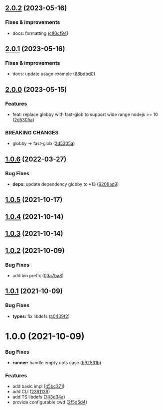 ## [2.0.2](https://github.com/antongolub/glob-runner/compare/v2.0.1...v2.0.2) (2023-05-16)

### Fixes & improvements
* docs: formatting ([c80cf94](https://github.com/antongolub/glob-runner/commit/c80cf94908989e6e242a00fccb452e10dd5eba14))

## [2.0.1](https://github.com/antongolub/glob-runner/compare/v2.0.0...v2.0.1) (2023-05-16)

### Fixes & improvements
* docs: update usage example ([88bdbd0](https://github.com/antongolub/glob-runner/commit/88bdbd0452446890d83be16f891a71febb876854))

## [2.0.0](https://github.com/antongolub/glob-runner/compare/v1.0.6...v2.0.0) (2023-05-15)

### Features
* feat: replace globby with fast-glob to support wide range nodejs >= 10 ([2d5305a](https://github.com/antongolub/glob-runner/commit/2d5305a3c0be779f5296c8db84b8b56106e0f93a))

### BREAKING CHANGES
* globby → fast-glob ([2d5305a](https://github.com/antongolub/glob-runner/commit/2d5305a3c0be779f5296c8db84b8b56106e0f93a))

## [1.0.6](https://github.com/antongolub/glob-runner/compare/v1.0.5...v1.0.6) (2022-03-27)


### Bug Fixes

* **deps:** update dependency globby to v13 ([9208ad9](https://github.com/antongolub/glob-runner/commit/9208ad9d82ad7f233d8dc6df07282f53601d9c40))

## [1.0.5](https://github.com/antongolub/glob-runner/compare/v1.0.4...v1.0.5) (2021-10-17)

## [1.0.4](https://github.com/antongolub/glob-runner/compare/v1.0.3...v1.0.4) (2021-10-14)

## [1.0.3](https://github.com/antongolub/glob-runner/compare/v1.0.2...v1.0.3) (2021-10-14)

## [1.0.2](https://github.com/antongolub/glob-runner/compare/v1.0.1...v1.0.2) (2021-10-09)


### Bug Fixes

* add bin prefix ([03a7ba8](https://github.com/antongolub/glob-runner/commit/03a7ba84811e0f529b36db4cb3fc867a999ab288))

## [1.0.1](https://github.com/antongolub/glob-runner/compare/v1.0.0...v1.0.1) (2021-10-09)


### Bug Fixes

* **types:** fix libdefs ([a0439f2](https://github.com/antongolub/glob-runner/commit/a0439f2141d81ad78e74a9671b00ed27a86a6126))

# 1.0.0 (2021-10-09)


### Bug Fixes

* **runner:** handle empty opts case ([b92531b](https://github.com/antongolub/glob-runner/commit/b92531b0929097de1a900e00379a96af70a1d16d))


### Features

* add basic impl ([45bc371](https://github.com/antongolub/glob-runner/commit/45bc371844eee5e2787c34346f833330e6b45f52))
* add CLI ([2361136](https://github.com/antongolub/glob-runner/commit/2361136586687e96965da08bfbbc272fbf363d09))
* add TS libdefs ([743d34a](https://github.com/antongolub/glob-runner/commit/743d34a28244ddee86d319c16ad03b2b774f5021))
* provide configurable cwd ([2f5d5d4](https://github.com/antongolub/glob-runner/commit/2f5d5d4c03ce7cfbc9a71f3382e0f9d6d71f5319))
